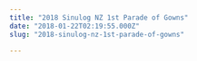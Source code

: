 ```yaml
---
title: "2018 Sinulog NZ 1st Parade of Gowns"
date: "2018-01-22T02:19:55.000Z"
slug: "2018-sinulog-nz-1st-parade-of-gowns"

---
```


<span data-mce-type="bookmark" style="display: inline-block; width: 0px; overflow: hidden; line-height: 0;" class="mce\_SELRES\_start">﻿</span>